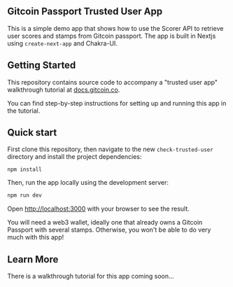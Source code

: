 
## Gitcoin Passport Trusted User App

This is a simple demo app that shows how to use the Scorer API to retrieve user scores and stamps
from Gitcoin passport. The app is built in Nextjs using `create-next-app` and Chakra-UI.

## Getting Started

This repository contains source code to accompany a "trusted user app" walkthrough tutorial at [docs.gitcoin.co](https://docs.passport.gitcoin.co/building-with-passport/integration-guides/integrating-stamps-and-scorers).

You can find step-by-step instructions for setting up and running this app in the tutorial.

## Quick start

First clone this repository, then navigate to the new `check-trusted-user` directory and install the project dependencies:

`npm install`

Then, run the app locally using the development server:

```bash
npm run dev
```

Open [http://localhost:3000](http://localhost:3000) with your browser to see the result.

You will need a web3 wallet, ideally one that already owns a Gitcoin Passport with several
stamps. Otherwise, you won't be able to do very much with this app!

## Learn More

There is a walkthrough tutorial for this app coming soon...

